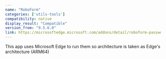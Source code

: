 ```yaml
---
name: "RoboForm"
categories: ['utils-tools']
compatibility: native
display_result: "Compatible"
version_from: "9.5.6.0"
link: https://microsoftedge.microsoft.com/addons/detail/roboform-password-manager/ljfpcifpgbbchoddpjefaipoiigpdmag
---
```


This app uses Microsoft Edge to run them so architecture is taken as Edge's architecture (ARM64)